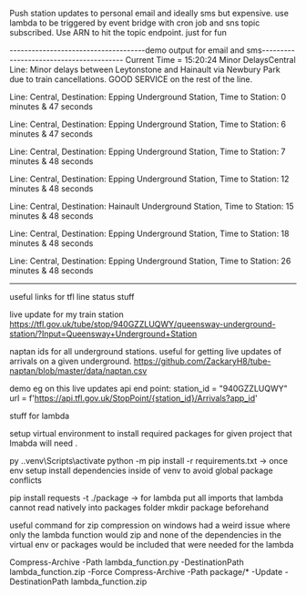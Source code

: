 
Push station updates to personal email and ideally sms but expensive. use lambda to be triggered by event bridge with cron job and sns topic subscribed. Use ARN to hit the topic endpoint. just for fun

-------------------------------------demo output for email and sms----------------------------------------
Current Time = 15:20:24
Minor DelaysCentral Line: Minor delays between Leytonstone and Hainault via Newbury Park due to train cancellations. GOOD SERVICE on the rest of the line.

Line: Central, Destination: Epping Underground Station, Time to Station: 0 minutes & 47 seconds

Line: Central, Destination: Epping Underground Station, Time to Station: 6 minutes & 47 seconds

Line: Central, Destination: Epping Underground Station, Time to Station: 7 minutes & 48 seconds

Line: Central, Destination: Epping Underground Station, Time to Station: 12 minutes & 48 seconds

Line: Central, Destination: Hainault Underground Station, Time to Station: 15 minutes & 48 seconds

Line: Central, Destination: Epping Underground Station, Time to Station: 18 minutes & 48 seconds

Line: Central, Destination: Epping Underground Station, Time to Station: 26 minutes & 48 seconds

-------------------------------------------------------------------------------------------------

useful links for tfl line status stuff

live update for my train station
https://tfl.gov.uk/tube/stop/940GZZLUQWY/queensway-underground-station/?Input=Queensway+Underground+Station

naptan ids for all underground stations. useful for getting live updates of arrivals on a given underground.
https://github.com/ZackaryH8/tube-naptan/blob/master/data/naptan.csv

demo eg on this live updates api end point:
station_id = "940GZZLUQWY" 
url = f'https://api.tfl.gov.uk/StopPoint/{station_id}/Arrivals?app_id'


stuff for lambda

setup virtual environment to install required packages for given project that lmabda will need .

py .\.venv\Scripts\activate
python -m pip install -r requirements.txt  -> once env setup install dependencies inside of venv to avoid global package conflicts

pip install requests -t ./package  -> for lambda put all imports that lambda cannot read natively into packages folder mkdir package beforehand

useful command for zip compression on windows had a weird issue where only the lambda function would zip and none of the dependencies
in the virtual env or packages would be included that were needed for the lambda

Compress-Archive -Path lambda_function.py -DestinationPath lambda_function.zip -Force
Compress-Archive -Path package/* -Update -DestinationPath lambda_function.zip